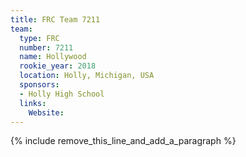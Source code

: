 ```yaml
---
title: FRC Team 7211
team:
  type: FRC
  number: 7211
  name: Hollywood
  rookie_year: 2018
  location: Holly, Michigan, USA
  sponsors:
  - Holly High School
  links:
    Website:
---
```


{% include remove_this_line_and_add_a_paragraph %}
